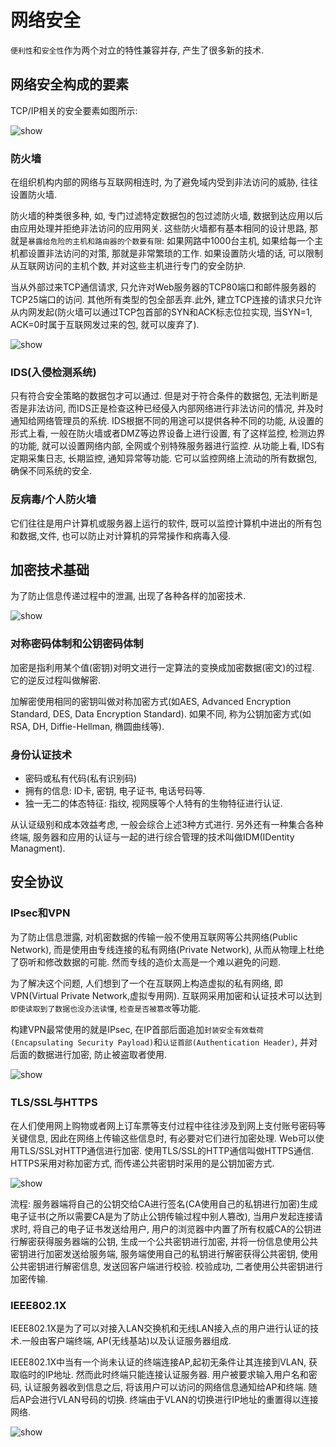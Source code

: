 # 网络安全
`便利性`和`安全性`作为两个对立的特性兼容并存, 产生了很多新的技术.

## 网络安全构成的要素
TCP/IP相关的安全要素如图所示:

![show](https://image.cjyong.com/blog/tcpip/175.png)

### 防火墙
在组织机构内部的网络与互联网相连时, 为了避免域内受到非法访问的威胁, 往往设置防火墙.

防火墙的种类很多种, 如, 专门过滤特定数据包的包过滤防火墙, 数据到达应用以后由应用处理并拒绝非法访问的应用网关.  这些防火墙都有基本相同的设计思路, 那就是`暴露给危险的主机和路由器的个数要有限`: 如果网路中1000台主机, 如果给每一个主机都设置非法访问的对策, 那就是非常繁琐的工作. 如果设置防火墙的话, 可以限制从互联网访问的主机个数, 并对这些主机进行专门的安全防护.

当从外部过来TCP通信请求, 只允许对Web服务器的TCP80端口和邮件服务器的TCP25端口的访问. 其他所有类型的包全部丢弃.此外, 建立TCP连接的请求只允许从内网发起(防火墙可以通过TCP包首部的SYN和ACK标志位拉实现, 当SYN=1, ACK=0时属于互联网发过来的包, 就可以废弃了). 

![show](https://image.cjyong.com/blog/tcpip/176.png)

### IDS(入侵检测系统)
只有符合安全策略的数据包才可以通过. 但是对于符合条件的数据包, 无法判断是否是非法访问, 而IDS正是检查这种已经侵入内部网络进行非法访问的情况, 并及时通知给网络管理员的系统. IDS根据不同的用途可以提供各种不同的功能, 从设置的形式上看, 一般在防火墙或者DMZ等边界设备上进行设置, 有了这样监控, 检测边界的功能, 就可以设置网络内部, 全网或个别特殊服务器进行监控. 从功能上看, IDS有定期采集日志, 长期监控, 通知异常等功能. 它可以监控网络上流动的所有数据包, 确保不同系统的安全.

### 反病毒/个人防火墙
它们往往是用户计算机或服务器上运行的软件, 既可以监控计算机中进出的所有包和数据,文件, 也可以防止对计算机的异常操作和病毒入侵.


## 加密技术基础
为了防止信息传递过程中的泄漏, 出现了各种各样的加密技术.

![show](https://image.cjyong.com/blog/tcpip/177.png)

### 对称密码体制和公钥密码体制
加密是指利用某个值(密钥)对明文进行一定算法的变换成加密数据(密文)的过程. 它的逆反过程叫做解密.

加解密使用相同的密钥叫做对称加密方式(如AES, Advanced Encryption Standard, DES, Data Encryption Standard). 如果不同, 称为公钥加密方式(如RSA, DH, Diffie-Hellman, 椭圆曲线等).

### 身份认证技术

+ 密码或私有代码(私有识别码)
+ 拥有的信息: ID卡, 密钥, 电子证书, 电话号码等.
+ 独一无二的体态特征: 指纹, 视网膜等个人特有的生物特征进行认证.

从认证级别和成本效益考虑, 一般会综合上述3种方式进行. 另外还有一种集合各种终端, 服务器和应用的认证与一起的进行综合管理的技术叫做IDM(IDentity Managment).

## 安全协议
### IPsec和VPN
为了防止信息泄露, 对机密数据的传输一般不使用互联网等公共网络(Public Network), 而是使用由专线连接的私有网络(Private Network), 从而从物理上杜绝了窃听和修改数据的可能. 然而专线的造价太高是一个难以避免的问题.

为了解决这个问题, 人们想到了一个在互联网上构造虚拟的私有网络, 即VPN(Virtual Private Network,虚拟专用网). 互联网采用加密和认证技术可以达到`即使读取到了数据也没办法读懂`, `检查是否被篡改`等功能. 

构建VPN最常使用的就是IPsec, 在IP首部后面追加`封装安全有效载荷(Encapsulating Security Payload)`和`认证首部(Authentication Header)`, 并对后面的数据进行加密, 防止被盗取者使用.

![show](https://image.cjyong.com/blog/tcpip/178.png)

### TLS/SSL与HTTPS
在人们使用网上购物或者网上订车票等支付过程中往往涉及到网上支付账号密码等关键信息, 因此在网络上传输这些信息时, 有必要对它们进行加密处理. Web可以使用TLS/SSL对HTTP通信进行加密. 使用TLS/SSL的HTTP通信叫做HTTPS通信. HTTPS采用对称加密方式, 而传递公共密钥时采用的是公钥加密方式.

![show](https://image.cjyong.com/blog/tcpip/179.png)

流程: 服务器端将自己的公钥交给CA进行签名(CA使用自己的私钥进行加密)生成电子证书(之所以需要CA是为了防止公钥传输过程中别人篡改), 当用户发起连接请求时, 将自己的电子证书发送给用户, 用户的浏览器中内置了所有权威CA的公钥进行解密获得服务器端的公钥, 生成一个公共密钥进行加密, 并将一份信息使用公共密钥进行加密发送给服务端, 服务端使用自己的私钥进行解密获得公共密钥, 使用公共密钥进行解密信息, 发送回客户端进行校验. 校验成功, 二者使用公共密钥进行加密传输.

### IEEE802.1X
IEEE802.1X是为了可以对接入LAN交换机和无线LAN接入点的用户进行认证的技术.一般由客户端终端, AP(无线基站)以及认证服务器组成.

IEEE802.1X中当有一个尚未认证的终端连接AP,起初无条件让其连接到VLAN, 获取临时的IP地址. 然而此时终端只能连接认证服务器. 用户被要求输入用户名和密码, 认证服务器收到信息之后, 将该用户可以访问的网络信息通知给AP和终端. 随后AP会进行VLAN号码的切换. 终端由于VLAN的切换进行IP地址的重置得以连接网络.

![show](https://image.cjyong.com/blog/tcpip/180.png)














